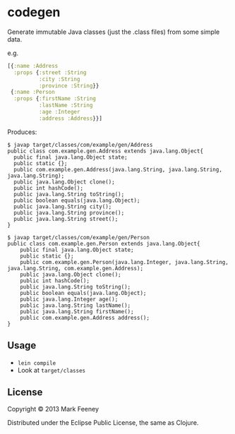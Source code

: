# codegen

Generate immutable Java classes (just the .class files) from some simple data.

e.g.

```clojure
[{:name :Address
  :props {:street :String
          :city :String
          :province :String}}
 {:name :Person
  :props {:firstName :String
          :lastName :String
          :age :Integer
          :address :Address}}]
```

Produces:

```
$ javap target/classes/com/example/gen/Address
public class com.example.gen.Address extends java.lang.Object{
  public final java.lang.Object state;
  public static {};
  public com.example.gen.Address(java.lang.String, java.lang.String, java.lang.String);
  public java.lang.Object clone();
  public int hashCode();
  public java.lang.String toString();
  public boolean equals(java.lang.Object);
  public java.lang.String city();
  public java.lang.String province();
  public java.lang.String street();
}
```

```
$ javap target/classes/com/example/gen/Person
public class com.example.gen.Person extends java.lang.Object{
    public final java.lang.Object state;
    public static {};
    public com.example.gen.Person(java.lang.Integer, java.lang.String, java.lang.String, com.example.gen.Address);
    public java.lang.Object clone();
    public int hashCode();
    public java.lang.String toString();
    public boolean equals(java.lang.Object);
    public java.lang.Integer age();
    public java.lang.String lastName();
    public java.lang.String firstName();
    public com.example.gen.Address address();
}
```

## Usage

* `lein compile`
* Look at `target/classes`

## License

Copyright © 2013 Mark Feeney

Distributed under the Eclipse Public License, the same as Clojure.

